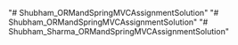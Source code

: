 "# Shubham_ORMandSpringMVCAssignmentSolution" 
"# Shubham_ORMandSpringMVCAssignmentSolution" 
"# Shubham_Sharma_ORMandSpringMVCAssignmentSolution" 
